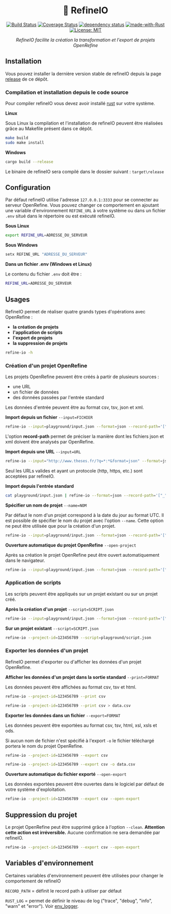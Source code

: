 <div align="center">

# 💎 RefineIO

[![Build Status](https://travis-ci.com/Eonm/refine-io.svg?branch=master)](https://travis-ci.com/Eonm/refine-io)
[![Coverage Status](https://coveralls.io/repos/github/Eonm/refine-io/badge.svg?branch=master)](https://coveralls.io/github/Eonm/refine-io?branch=master)
[![dependency status](https://deps.rs/repo/github/eonm/refine-io/status.svg)](https://deps.rs/repo/github/eonm/refine-io)
[![made-with-Rust](https://img.shields.io/badge/Made%20with-Rust-1f425f.svg)](https://www.rust-lang.org/)
[![License: MIT](https://img.shields.io/badge/License-MIT-yellow.svg)](https://opensource.org/licenses/MIT)

_RefineIO facilite la création la transformation et l'export de projets OpenRefine_
</div>

## Installation

Vous pouvez installer la dernière version stable de refineIO depuis la page [release](https://github.com/Eonm/refine-io/releases) de ce dépôt.

### Compilation et installation depuis le code source


Pour compiler refineIO vous devez avoir installé [rust](https://www.rust-lang.org/tools/install) sur votre système.

__Linux__

Sous Linux la compilation et l'installation de refineIO peuvent être réalisées grâce au Makefile présent dans ce dépôt.

```sh
make build
sudo make install
```

__Windows__

```sh
cargo build --release
```

Le binaire de refineIO sera compilé dans le dossier suivant : `target\release`

## Configuration

Par défaut refineIO utilise l'adresse `127.0.0.1:3333` pour se connecter au serveur OpenRefine. Vous pouvez changer ce comportement en ajoutant une variable d'environnement `REFINE_URL` à votre système ou dans un fichier `.env` situé dans le répertoire ou est exécuté refineIO.

__Sous Linux__

```sh
export REFINE_URL=ADRESSE_DU_SERVEUR
```

__Sous Windows__

```cmd
setx REFINE_URL "ADRESSE_DU_SERVEUR"
```

__Dans un fichier .env (Windows et Linux)__

Le contenu du fichier `.env` doit être :

```sh
REFINE_URL=ADRESSE_DU_SERVEUR
```

## Usages

RefineIO permet de réaliser quatre grands types d'opérations avec OpenRefine : 

* __la création de projets__
* __l'application de scripts__
* __l'export de projets__
* __la suppression de projets__

```sh
refine-io -h
```

### Création d'un projet OpenRefine

Les projets OpenRefine peuvent être créés à partir de plusieurs sources :

* une URL
* un fichier de données
* des données passées par l'entrée standard

Les données d'entrée peuvent être au format csv, tsv, json et xml.


__Import depuis un fichier__ `--input=FICHIER`


```sh
refine-io --input=playground/input.json --format=json --record-path='["_", "response", "docs", "_"]'
```

L'option __record-path__ permet de préciser la manière dont les fichiers json et xml doivent être analysés par OpenRefine.

__Import depuis une URL__ `--input=URL`

```sh
refine-io --input="http://www.theses.fr/?q=*:*&format=json" --format=json --record-path='["_", "response", "docs", "_"]'
```

Seul les URLs valides et ayant un protocole (http, https, etc.) sont acceptées par refineIO.

__Import depuis l'entrée standard__

```sh
cat playground/input.json | refine-io --format=json --record-path='["_", "response", "docs", "_"]'
```
__Spécifier un nom de projet__ `--name=NOM`

Par défaut le nom d'un projet correspond à la date du jour au format UTC. Il est possible de spécifier le nom du projet avec l'option `--name`. Cette option ne peut être utilisée que pour la création d'un projet.

```sh
refine-io --input=playground/input.json --format=json --record-path='["_", "response", "docs", "_"]' --name="nom du projet"
```

__Ouverture automatique du projet OpenRefine__ `--open-project`

Après sa création le projet OpenRefine peut être ouvert automatiquement dans le navigateur.

```sh
refine-io --input=playground/input.json --format=json --record-path='["_", "response", "docs", "_"]' --open-project
```

### Application de scripts

Les scripts peuvent être appliqués sur un projet existant ou sur un projet créé.

__Après la création d'un projet__ `--script=SCRIPT.json`

```sh
refine-io --input=playground/input.json --format=json --record-path='["_", "response", "docs", "_"]' --script=playground/script.json
```

__Sur un projet existant__ `--script=SCRIPT.json`

```sh
refine-io --project-id=123456789 --script=playground/script.json
```

### Exporter les données d'un projet

RefineIO permet d'exporter ou d'afficher les données d'un projet OpenRefine.

__Afficher les données d'un projet dans la sortie  standard__ `--print=FORMAT`

Les données peuvent être affichées au format csv, tsv et html.

```sh
refine-io --project-id=123456789 --print csv
```

```sh
refine-io --project-id=123456789 --print csv > data.csv
```

__Exporter les données dans un fichier__ `--export=FORMAT`

Les données peuvent être exportées au format csv, tsv, html, xsl, xsls et ods.

Si aucun nom de fichier n'est spécifié à l'export `-o` le fichier téléchargé portera le nom du projet OpenRefine.

```sh
refine-io --project-id=123456789 --export csv
```

```sh
refine-io --project-id=123456789 --export csv -o data.csv
```

__Ouverture automatique du fichier exporté__ `--open-export`

Les données exportées peuvent être ouvertes dans le logiciel par défaut de votre système d'exploitation.

```sh
refine-io --project-id=123456789 --export csv --open-export
```

## Suppression du projet

Le projet OpenRefine peut être supprimé grâce à l'option `--clean`. __Attention cette action est irréversible.__ Aucune confirmation ne sera demandée par refineIO.

```sh
refine-io --project-id=123456789 --export csv --open-export
```

## Variables d'environnement

Certaines variables d'environnement peuvent être utilisées pour changer le comportement de refineIO

`RECORD_PATH` = définit le record path à utiliser par défaut

`RUST_LOG` = permet de définir le niveau de log ("trace", "debug", "info", "warn" et "error"). Voir [env_logger](https://docs.rs/crate/).
